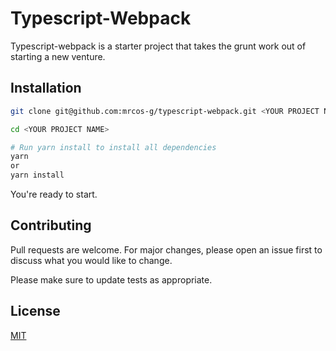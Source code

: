 # Typescript-Webpack

Typescript-webpack is a starter project that takes the grunt work out of starting a new venture.

## Installation

```bash
git clone git@github.com:mrcos-g/typescript-webpack.git <YOUR PROJECT NAME>

cd <YOUR PROJECT NAME>

# Run yarn install to install all dependencies
yarn
or
yarn install
```
You're ready to start.


## Contributing

Pull requests are welcome. For major changes, please open an issue first
to discuss what you would like to change.

Please make sure to update tests as appropriate.

## License

[MIT](https://choosealicense.com/licenses/mit/)